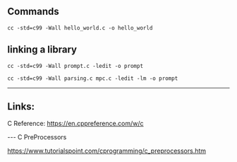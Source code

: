 ## Commands

`cc -std=c99 -Wall hello_world.c -o hello_world`

## linking a library

`cc -std=c99 -Wall prompt.c -ledit -o prompt`

`cc -std=c99 -Wall parsing.c mpc.c -ledit -lm -o prompt`

---

## Links:

C Reference: https://en.cppreference.com/w/c

--- C PreProcessors

https://www.tutorialspoint.com/cprogramming/c_preprocessors.htm
